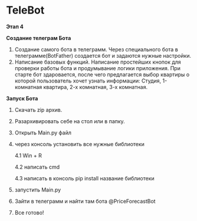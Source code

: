# TeleBot
**Этап 4**

**Создание телеграм Бота**


1. Создание самого бота в телеграмм.
   Через специального бота в телеграмме(BotFather) создается бот и задаются нужные настройки.
2. Написание базовых функций.
   Написание простейших кнопок для проверки работы бота и продумывание логики приложения. При старте бот здаровается, после чего предлагается выбор квартиры о которой пользователь хочет узнать информации:     Студия, 1-комнатная квартира, 2-х комнатная, 3-х комнатная.
   
**Запуск Бота**

1. Скачать zip архив.
2. Разархивировать себе на стол или в папку.
3. Открыть Main.py файл
4. через консоль установить все нужные библиотеки

   4.1 Win + R

   4.2 написать cmd

   4.3 написать в консоль pip install название библиотеки
6. запустить Main.py
7. Зайти в телеграмм и найти там бота @PriceForecastBot
8. Все готово!
